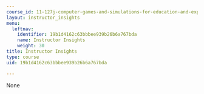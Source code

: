 ```yaml
---
course_id: 11-127j-computer-games-and-simulations-for-education-and-exploration-spring-2015
layout: instructor_insights
menu:
  leftnav:
    identifier: 19b1d4162c63bbbee939b26b6a767bda
    name: Instructor Insights
    weight: 30
title: Instructor Insights
type: course
uid: 19b1d4162c63bbbee939b26b6a767bda

---
```

None